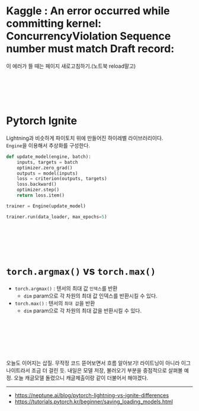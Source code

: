 # Kaggle : An error occurred while committing kernel: ConcurrencyViolation Sequence number must match Draft record:

이 에러가 뜰 때는 페이지 새로고침하기.(노트북 reload말고)

<br><br><br><br>


# Pytorch Ignite
Lightning과 비슷하게 파이토치 위에 만들어진 하이레벨 라이브러리이다. <br>
`Engine`을 이용해서 추상화를 구성한다.

```python
def update_model(engine, batch):
    inputs, targets = batch
    optimizer.zero_grad()
    outputs = model(inputs)
    loss = criterion(outputs, targets)
    loss.backward()
    optimizer.step()
    return loss.item()

trainer = Engine(update_model)

trainer.run(data_loader, max_epochs=5)

```


<br><br><br><br>

# `torch.argmax()` vs `torch.max()`
- `torch.argmax()` : 텐서의 최대 값 `인덱스`를 반환
    - `dim` param으로 각 차원의 최대 값 인덱스를 반환시킬 수 있다.
- `torch.max()` : 텐서의 `최대 값`을 반환
    - `dim` param으로 각 차원의 최대 값을 반환시킬 수 있다.

<br><br><br><br>

# 
오늘도 이어지는 삽질. 무작정 코드 뜯어보면서 흐름 알아보기! 라이트닝이 아니라 이그나이트라서 조금 더 걸린 듯. 내일은 모델 저장, 불러오기 부분을 중점적으로 살펴볼 예정. 오늘 캐글모델 돌렸으니 캐글제출이랑 같이 더불어서 해야겠다.

* * *
- https://neptune.ai/blog/pytorch-lightning-vs-ignite-differences
- https://tutorials.pytorch.kr/beginner/saving_loading_models.html